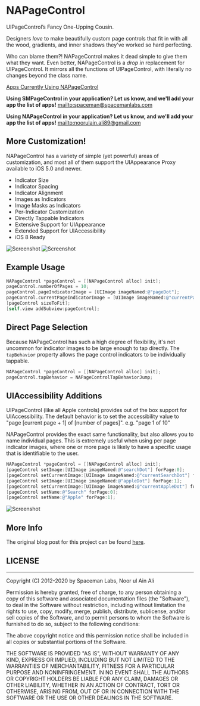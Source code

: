# NAPageControl

UIPageControl’s Fancy One-Upping Cousin.

Designers _love_ to make beautifully custom page controls that fit in with all the wood, gradients, and inner shadows they've worked so hard perfecting. 

Who can blame them?! NAPageControl makes it dead simple to give them what they want. Even better, NAPageControl is a _drop in_ replacement for UIPageControl. It mirrors all the functions of UIPageControl, with literally no changes beyond the class name.


[Apps Currently Using NAPageControl](https://github.com/noorulain17/NAPageControl/wiki/Apps)

**Using SMPageControl in your application? Let us know, and we'll add your app the list of apps!** <mailto:spaceman@spacemanlabs.com>

**Using NAPageControl in your application? Let us know, and we'll add your app the list of apps!** <mailto:noorulain.ali89@gmail.com>

## More Customization!

NAPageControl has a variety of simple (yet powerful) areas of customization, and most all of them support the UIAppearance Proxy available to iOS 5.0 and newer.

* Indicator Size
* Indicator Spacing
* Indicator Alignment
* Images as Indicators
* Image Masks as Indicators
* Per-Indicator Customization
* Directly Tappable Indicators
* Extensive Support for UIAppearance
* Extended Support for UIAccessibility
* iOS 8 Ready

![Screenshot](http://github.com/noorulain17/NAPageControl/NAPageControl-4.png) ![Screenshot](http://github.com/noorulain17/NAPageControl/NAPageControl-5.png)

## Example Usage

``` objective-c
NAPageControl *pageControl = [[NAPageControl alloc] init];
pageControl.numberOfPages = 10;
pageControl.pageIndicatorImage = [UIImage imageNamed:@"pageDot"];
pageControl.currentPageIndicatorImage = [UIImage imageNamed:@"currentPageDot"];
[pageControl sizeToFit];
[self.view addSubview:pageControl];

```

## Direct Page Selection

Because NAPageControl has such a high degree of flexibility, it's not uncommon for indicator images to be large enough to tap directly. The `tapBehavior` property allows the page control indicators to be individually tappable.

``` objective-c
NAPageControl *pageControl = [[NAPageControl alloc] init];
pageControl.tapBehavior = NAPageControlTapBehaviorJump;
```

## UIAccessibility Additions

UIPageControl (like all Apple controls) provides out of the box support for UIAccessibility. The default behavior is to set the accessibility value to "page [current page + 1] of [number of pages]". e.g. "page 1 of 10"

NAPageControl provides the exact same functionality, but also allows you to name individual pages. This is extremely useful when using per page indicator images, where one or more page is likely to have a specific usage that is identifiable to the user.

``` objective-c
NAPageControl *pageControl = [[NAPageControl alloc] init];
[pageControl setImage:[UIImage imageNamed:@"searchDot"] forPage:0];
[pageControl setCurrentImage:[UIImage imageNamed:@"currentSearchDot"] forPage:0];
[pageControl setImage:[UIImage imageNamed:@"appleDot"] forPage:1];
[pageControl setCurrentImage:[UIImage imageNamed:@"currentAppleDot"] forPage:1];
[pageControl setName:@"Search" forPage:0];
[pageControl setName:@"Apple" forPage:1];

```

![Screenshot](http://github.com/noorulain17/NAPageControl/NAPageControl-3.png)

## More Info

The original blog post for this project can be found [here](http://www.ultrajoke.net/2012/10/smpagecontrol/).


## LICENSE
------------

Copyright (C) 2012-2020 by Spaceman Labs, Noor ul Ain Ali

Permission is hereby granted, free of charge, to any person obtaining a copy
of this software and associated documentation files (the "Software"), to deal
in the Software without restriction, including without limitation the rights
to use, copy, modify, merge, publish, distribute, sublicense, and/or sell
copies of the Software, and to permit persons to whom the Software is
furnished to do so, subject to the following conditions:

The above copyright notice and this permission notice shall be included in
all copies or substantial portions of the Software.

THE SOFTWARE IS PROVIDED "AS IS", WITHOUT WARRANTY OF ANY KIND, EXPRESS OR
IMPLIED, INCLUDING BUT NOT LIMITED TO THE WARRANTIES OF MERCHANTABILITY,
FITNESS FOR A PARTICULAR PURPOSE AND NONINFRINGEMENT. IN NO EVENT SHALL THE
AUTHORS OR COPYRIGHT HOLDERS BE LIABLE FOR ANY CLAIM, DAMAGES OR OTHER
LIABILITY, WHETHER IN AN ACTION OF CONTRACT, TORT OR OTHERWISE, ARISING FROM,
OUT OF OR IN CONNECTION WITH THE SOFTWARE OR THE USE OR OTHER DEALINGS IN
THE SOFTWARE.
